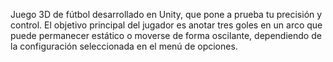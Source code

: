 Juego 3D de fútbol desarrollado en Unity, que pone a prueba tu precisión y control. El objetivo principal del jugador es anotar tres goles en un arco que puede permanecer estático o moverse de forma oscilante, dependiendo de la configuración seleccionada en el menú de opciones.
